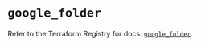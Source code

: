 # `google_folder`

Refer to the Terraform Registry for docs: [`google_folder`](https://registry.terraform.io/providers/hashicorp/google-beta/6.1.0/docs/resources/google_folder).
